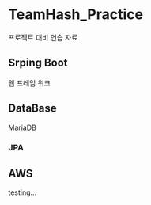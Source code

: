 # TeamHash_Practice
프로젝트 대비 연습 자료

## Srping Boot
웹 프레임 워크

## DataBase
MariaDB

### JPA

## AWS
testing...